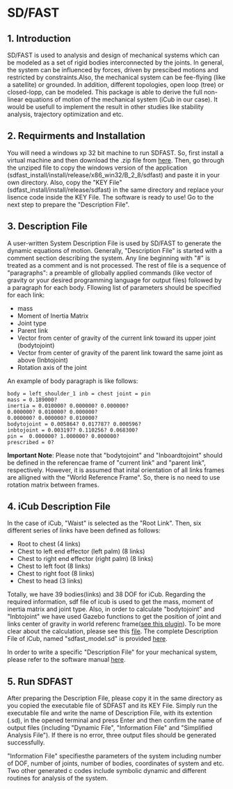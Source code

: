# SD/FAST 

## 1. Introduction
SD/FAST is used to analysis and design of mechanical systems which can be modeled as a set of rigid bodies interconnected by the joints. In general, the system can be influenced by forces, driven by prescibed motions and restricted by constraints.Also, the mechanical system can be fee-flying (like a satellite) or grounded. In addition, different topologies, open loop (tree) or closed-lopp, can be modeled. This package is able to derive the full non-linear equations of motion of the mechanical system (iCub in our case). It would be usefull to implement the result in other studies like stability analysis, trajectory optimization and etc.  

## 2. Requirments and Installation
You will need a windows xp 32 bit machine to run SDFAST. So, first install a virtual machine and then download the .zip file from [here](http://support.ptc.com/support/sdfast/index.html). Then, go through the unziped file to copy the windows version of the application (sdfast_install/install/release/x86_win32/B_2_8/sdfast) and paste it in your own directory. Also, copy the "KEY File" (sdfast_install/install/release/sdfast) in the same directory and replace your lisence code inside the KEY File. The software is ready to use! Go to the next step to prepare the "Description File".

## 3. Description File
A user-written System Description File is used by SD/FAST to generate the dynamic equations of motion. Generally, "Description File" is started with a comment section describing the system. Any line beginning with "#" is treated as a comment and is not processed. The rest of file is a sequence of "paragraphs": a preamble of gllobally applied commands (like vector of gravity or your desired programming language for output files) followed by a paragraph for each body. Fllowing list of parameters should be specified for each link:
   
   * mass
   * Moment of Inertia Matrix
   * Joint type
   * Parent link
   * Vector from center of gravity of the current link toward its upper joint (bodytojoint)
   * Vector from center of gravity of the parent link toward the same joint as above (Inbtojoint)
   * Rotation axis of the joint

An example of body paragraph is like follows:

    body = left_shoulder_1 inb = chest joint = pin
    mass = 0.189000?
    inertia = 0.010000? 0.000000? 0.000000?
    0.000000? 0.010000? 0.000000?
    0.000000? 0.000000? 0.010000?
    bodytojoint = 0.005864?	0.017787? 0.000596?
    inbtojoint = 0.003197? 0.110256? 0.068300?
    pin =  0.000000? 1.000000? 0.000000?
    prescribed = 0? 

**Important Note**: Please note that "bodytojoint" and "Inboardtojoint" should be defined in the referencae frame of "current link" and "parent link", respectively. However, it is assumed that inital orientation of all links frames are alligned with the "World Reference Frame". So, there is no need to use rotation matrix between frames. 

## 4. iCub Description File
In the case of iCub, "Waist" is selected as the "Root Link". Then, six different series of links have been defined as follows:

  * Root to chest (4 links)
  * Chest to left end effector (left palm) (8 links)
  * Chest to right end effector (right palm) (8 links)
  * Chest to left foot (8 links)
  * Chest to right foot (8 links)
  * Chest to head (3 links)
 
Totally, we have 39 bodies(links) and 38 DOF for iCub. Regarding the required information, sdf file of icub is used to get the mass, moment of inertia matrix and joint type. Also, in order to calculate "bodytojoint" and "Inbtojoint" we have used Gazebo functions to get the position of joint and links center of gravity in world referenc frame([see this plugin](https://github.com/epfl-lasa/Icub_Gazebo/tree/master/plugins/sdfastcomputation)). To be more clear about the calculation, please see this [file](https://github.com/epfl-lasa/SDfast/blob/master/iCube_Tree.ods). The complete Description File of iCub, named "sdfast_model.sd" is provided [here](https://github.com/epfl-lasa/SDfast/blob/master/sdfast_model.sd). 

In order to write a specific "Description File" for your mechanical system, please refer to the software manual [here](https://github.com/epfl-lasa/SDfast/blob/master/sdman.pdf). 

## 5. Run SDFAST
After preparing the Description File, please copy it in the same directory as you copied the executable file of SDFAST and its KEY File. Simply run the executable file and write the name of Description File, with its extention (.sd), in the opened terminal and press Enter and then confirm the name of output files (including "Dynamic File", "Information File" and "Simplified Analysis File"). If there is no error, three output files should be generated successfully.   

"Information File" specifiesthe parameters of the system including number of DOF, number of joints, number of bodies, coordinates of system and etc. Two other generated c codes include symbolic dynamic and different routines for analysis of the system.






